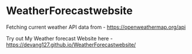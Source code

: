 # WeatherForecastwebsite 

Fetching current weather API data from - https://openweathermap.org/api

Try out My Weather forecast Website here - https://devang127.github.io/WeatherForecastwebsite/
